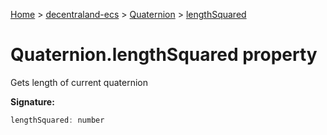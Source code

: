 [Home](./index) &gt; [decentraland-ecs](./decentraland-ecs.md) &gt; [Quaternion](./decentraland-ecs.quaternion.md) &gt; [lengthSquared](./decentraland-ecs.quaternion.lengthsquared.md)

# Quaternion.lengthSquared property

Gets length of current quaternion

**Signature:**
```javascript
lengthSquared: number
```

